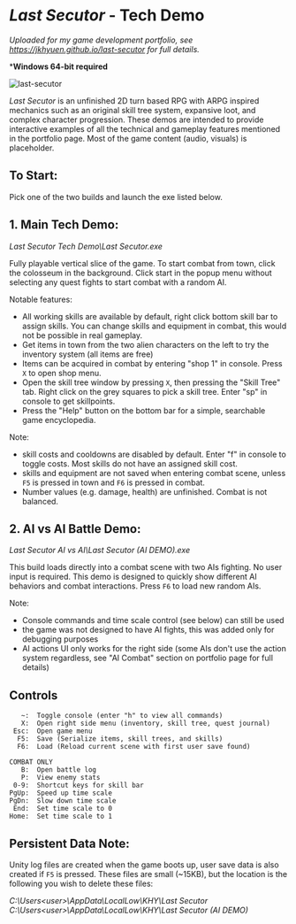 # *Last Secutor* - Tech Demo
*Uploaded for my game development portfolio, see https://jkhyuen.github.io/last-secutor for full details.*

***Windows 64-bit required** 

![last-secutor](https://github.com/JKHYuen/LastSecutorBuild/assets/53157428/2eb9e8d6-0fd0-4f9e-8589-0ca0a219762a)

*Last Secutor* is an unfinished 2D turn based RPG with ARPG inspired mechanics such as an original skill tree system, expansive loot, and complex character progression. These demos are intended to provide interactive examples of all the technical and gameplay features mentioned in the portfolio page. Most of the game content (audio, visuals) is placeholder.

## To Start:
Pick one of the two builds and launch the exe listed below.

## 1. **Main Tech Demo**:
*Last Secutor Tech Demo\Last Secutor.exe*

Fully playable vertical slice of the game. To start combat from town, click the colosseum in the background. Click start in the popup menu without selecting any quest fights to start combat with a random AI. 

Notable features:
 - All working skills are available by default, right click bottom skill bar to assign skills. You can change skills and equipment in combat, this would not be possible in real gameplay.
 - Get items in town from the two alien characters on the left to try the inventory system (all items are free)
 - Items can be acquired in combat by entering "shop 1" in console. Press ```X``` to open shop menu.
 - Open the skill tree window by pressing ```X```, then pressing the "Skill Tree" tab. Right click on the grey squares to pick a skill tree. Enter "sp" in console to get skillpoints.
 - Press the "Help" button on the bottom bar for a simple, searchable game encyclopedia.

Note:
 - skill costs and cooldowns are disabled by default. Enter "f" in console to toggle costs. Most skills do not have an assigned skill cost.
 - skills and equipment are not saved when entering combat scene, unless ```F5``` is pressed in town and ```F6``` is pressed in combat.
 - Number values (e.g. damage, health) are unfinished. Combat is not balanced.

## 2. **AI vs AI Battle Demo**: 
*Last Secutor AI vs AI\Last Secutor (AI DEMO).exe*

This build loads directly into a combat scene with two AIs fighting. No user input is required. This demo is designed to quickly show different AI behaviors  and combat interactions. Press ```F6``` to load new random AIs. 

Note:
 - Console commands and time scale control (see below) can still be used
 - the game was not designed to have AI fights, this was added only for debugging purposes
 - AI actions UI only works for the right side (some AIs don't use the action system regardless, see "AI Combat" section on portfolio page for full details)

## Controls
       ~:  Toggle console (enter "h" to view all commands)
       X:  Open right side menu (inventory, skill tree, quest journal)
     Esc:  Open game menu
      F5:  Save (Serialize items, skill trees, and skills)
      F6:  Load (Reload current scene with first user save found)
      
    COMBAT ONLY
       B:  Open battle log
       P:  View enemy stats
     0-9:  Shortcut keys for skill bar
    PgUp:  Speed up time scale
    PgDn:  Slow down time scale
     End:  Set time scale to 0
    Home:  Set time scale to 1

## Persistent Data Note:
Unity log files are created when the game boots up, user save data is also created if ```F5``` is pressed. These files are small (~15KB), but the location is the following you wish to delete these files:

*C:\Users\<user>\AppData\LocalLow\KHY\Last Secutor*\
*C:\Users\<user>\AppData\LocalLow\KHY\Last Secutor (AI DEMO)*
